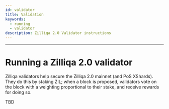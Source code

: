 ```yaml
---
id: validator
title: Validation
keywords:
  - running
  - validator
description: Zilliqa 2.0 Validator instructions
---
```


---

# Running a Zilliqa 2.0 validator

Zilliqa validators help secure the Zilliqa 2.0 mainnet (and PoS
XShards). They do this by staking ZIL; when a block is proposed,
validators vote on the block with a weighting proportional to their
stake, and receive rewards for doing so.

TBD

